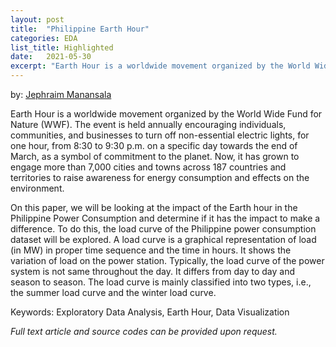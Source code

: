 ```yaml
---
layout: post
title:  "Philippine Earth Hour"
categories: EDA
list_title: Highlighted
date:   2021-05-30 
excerpt: "Earth Hour is a worldwide movement organized by the World Wide Fund for Nature (WWF)"
---
```

by: [Jephraim Manansala](https://www.linkedin.com/in/jephraim-manansala/)


Earth Hour is a worldwide movement organized by the World Wide Fund for Nature (WWF). The event is held annually encouraging individuals, communities, and businesses to turn off non-essential electric lights, for one hour, from 8:30 to 9:30 p.m. on a specific day towards the end of March, as a symbol of commitment to the planet. Now, it has grown to engage more than 7,000 cities and towns across 187 countries and territories to raise awareness for energy consumption and effects on the environment.

On this paper, we will be looking at the impact of the Earth hour in the Philippine Power Consumption and determine if it has the impact to make a difference. To do this, the load curve of the Philippine power consumption dataset will be explored. A load curve is a graphical representation of load (in MW) in proper time sequence and the time in hours. It shows the variation of load on the power station. Typically, the load curve of the power system is not same throughout the day. It differs from day to day and season to season. The load curve is mainly classified into two types, i.e., the summer load curve and the winter load curve.

Keywords: Exploratory Data Analysis, Earth Hour, Data Visualization

<i>Full text article and source codes can be provided upon request. </i>